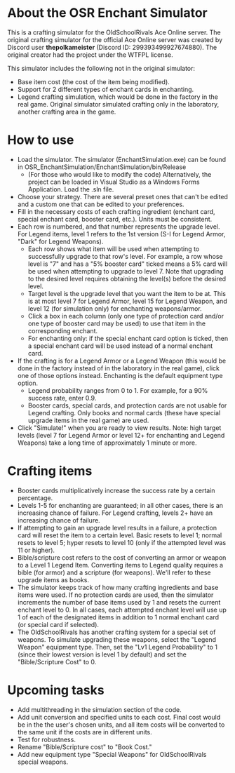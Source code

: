 # About the OSR Enchant Simulator
This is a crafting simulator for the OldSchoolRivals Ace Online server. The original crafting simulator for the official Ace Online server was created by Discord user **thepolkameister** (Discord ID: 299393499927674880). The original creator had the project under the WTFPL license.

This simulator includes the following not in the original simulator:
- Base item cost (the cost of the item being modified).
- Support for 2 different types of enchant cards in enchanting.
- Legend crafting simulation, which would be done in the factory in the real game. Original simulator simulated crafting only in the laboratory, another crafting area in the game.

# How to use
- Load the simulator. The simulator (EnchantSimulation.exe) can be found in OSR_EnchantSimulation/EnchantSimulation/bin/Release
  - (For those who would like to modify the code) Alternatively, the project can be loaded in Visual Studio as a Windows Forms Application. Load the .sln file.
- Choose your strategy. There are several preset ones that can't be edited and a custom one that can be edited to your preferences.
- Fill in the necessary costs of each crafting ingredient (enchant card, special enchant card, booster card, etc.). Units must be consistent.
- Each row is numbered, and that number represents the upgrade level. For Legend items, level 1 refers to the 1st version (S-I for Legend Armor, "Dark" for Legend Weapons).
  - Each row shows what item will be used when attempting to successfully upgrade to that row's level. For example, a row whose level is "7" and has a "5% booster card" ticked means a 5% card will be used when attempting to upgrade to level 7. Note that upgrading to the desired level requires obtaining the level(s) before the desired level.
  - Target level is the upgrade level that you want the item to be at. This is at most level 7 for Legend Armor, level 15 for Legend Weapon, and level 12 (for simulation only) for enchanting weapons/armor.
  - Click a box in each column (only one type of protection card and/or one type of booster card may be used) to use that item in the corresponding enchant.
  - For enchanting only: if the special enchant card option is ticked, then a special enchant card will be used instead of a normal enchant card.
- If the crafting is for a Legend Armor or a Legend Weapon (this would be done in the factory instead of in the laboratory in the real game), click one of those options instead. Enchanting is the default equipment type option.
  - Legend probability ranges from 0 to 1. For example, for a 90% success rate, enter 0.9.
  - Booster cards, special cards, and protection cards are not usable for Legend crafting. Only books and normal cards (these have special upgrade items in the real game) are used.
- Click "Simulate!" when you are ready to view results. Note: high target levels (level 7 for Legend Armor or level 12+ for enchanting and Legend Weapons) take a long time of approximately 1 minute or more.

# Crafting items
- Booster cards multiplicatively increase the success rate by a certain percentage.
- Levels 1-5 for enchanting are guaranteed; in all other cases, there is an increasing chance of failure. For Legend crafting, levels 2+ have an increasing chance of failure.
- If attempting to gain an upgrade level results in a failure, a protection card will reset the item to a certain level. Basic resets to level 1; normal resets to level 5; hyper resets to level 10 (only if the attempted level was 11 or higher).
- Bible/scripture cost refers to the cost of converting an armor or weapon to a Level 1 Legend Item. Converting items to Legend quality requires a bible (for armor) and a scripture (for weapons). We'll refer to these upgrade items as books.
- The simulator keeps track of how many crafting ingredients and base items were used. If no protection cards are used, then the simulator increments the number of base items used by 1 and resets the current enchant level to 0. In all cases, each attempted enchant level will use up 1 of each of the designated items in addition to 1 normal enchant card (or special card if selected).
- The OldSchoolRivals has another crafting system for a special set of weapons. To simulate upgrading these weapons, select the "Legend Weapon" equipment type. Then, set the "Lv1 Legend Probability" to 1 (since their lowest version is level 1 by default) and set the "Bible/Scripture Cost" to 0.

# Upcoming tasks
- Add multithreading in the simulation section of the code.
- Add unit conversion and specified units to each cost. Final cost would be in the the user's chosen units, and all item costs will be converted to the same unit if the costs are in different units.
- Test for robustness.
- Rename "Bible/Scripture cost" to "Book Cost."
- Add new equipment type "Special Weapons" for OldSchoolRivals special weapons.

